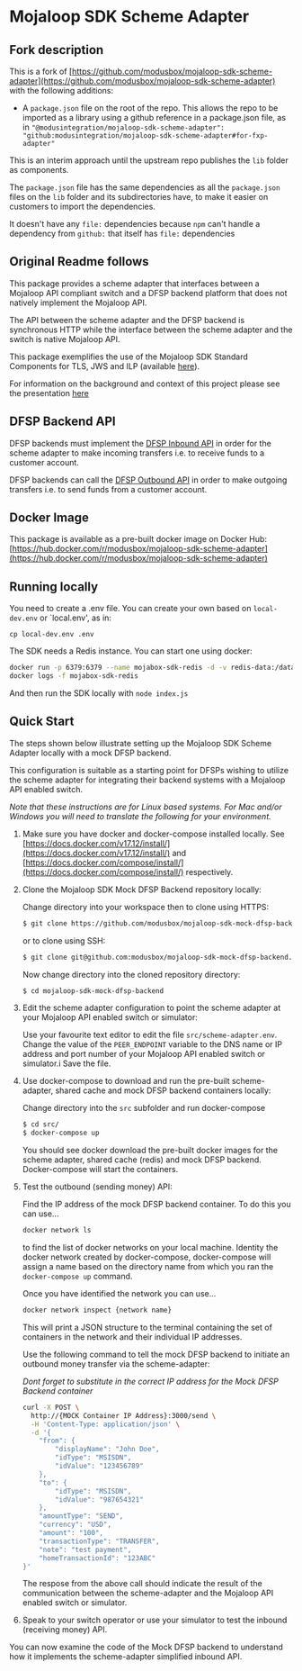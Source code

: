 # Mojaloop SDK Scheme Adapter

## Fork description

This is a fork of [https://github.com/modusbox/mojaloop-sdk-scheme-adapter](https://github.com/modusbox/mojaloop-sdk-scheme-adapter) with the following additions:


- A `package.json` file on the root of the repo. This allows the repo to be imported as a library using a github reference in a package.json file, as in `"@modusintegration/mojaloop-sdk-scheme-adapter": "github:modusintegration/mojaloop-sdk-scheme-adapter#for-fxp-adapter"`

This is an interim approach until the upstream repo publishes the `lib` folder as components.

The `package.json` file has the same dependencies as all the `package.json` files on the `lib` folder and its subdirectories have, to make it easier on customers to import the dependencies.

It doesn't have any `file:` dependencies because `npm` can't handle a dependency from `github:` that itself has `file:` dependencies 






## Original Readme follows

This package provides a scheme adapter that interfaces between a Mojaloop API compliant switch and a DFSP backend platform that does not natively implement the Mojaloop API.

The API between the scheme adapter and the DFSP backend is synchronous HTTP while the interface between the scheme adapter and the switch is native Mojaloop API.

This package exemplifies the use of the Mojaloop SDK Standard Components for TLS, JWS and ILP (available [here](http://www.github.com/modusbox/mojaloop-sdk-standard-components)).

For information on the background and context of this project please see the presentation [here](docs/Mojaloop%20-%20Modusbox%20Onboarding%20functionality.pdf)

## DFSP Backend API

DFSP backends must implement the [DFSP Inbound API](docs/dfspInboundApi.yaml) in order for the scheme adapter to make incoming transfers i.e. to receive funds to a customer account.

DFSP backends can call the [DFSP Outbound API](/src/outboundApi/api.yaml) in order to make outgoing transfers i.e. to send funds from a customer account.

## Docker Image

This package is available as a pre-built docker image on Docker Hub: [https://hub.docker.com/r/modusbox/mojaloop-sdk-scheme-adapter](https://hub.docker.com/r/modusbox/mojaloop-sdk-scheme-adapter)

## Running locally

You need to create a .env file. You can create your own based on `local-dev.env` or `local.env', as in:

`cp local-dev.env .env`

The SDK needs a Redis instance. You can start one using docker:

```bash
docker run -p 6379:6379 --name mojabox-sdk-redis -d -v redis-data:/data redis:5.0.4-alpine redis-server --appendonly yes
docker logs -f mojabox-sdk-redis
```

And then run the SDK locally with `node index.js`
## Quick Start

The steps shown below illustrate setting up the Mojaloop SDK Scheme Adapter locally with a mock DFSP backend.

This configuration is suitable as a starting point for DFSPs wishing to utilize the scheme adapter for integrating their backend systems with a Mojaloop API enabled switch.

_Note that these instructions are for Linux based systems. For Mac and/or Windows you will need to translate the following for your environment._

1. Make sure you have docker and docker-compose installed locally. See [https://docs.docker.com/v17.12/install/](https://docs.docker.com/v17.12/install/) and [https://docs.docker.com/compose/install/](https://docs.docker.com/compose/install/) respectively.
2. Clone the Mojaloop SDK Mock DFSP Backend repository locally:

   Change directory into your workspace then to clone using HTTPS:

   ```bash
   $ git clone https://github.com/modusbox/mojaloop-sdk-mock-dfsp-backend.git
   ```

   or to clone using SSH:

   ```bash
   $ git clone git@github.com:modusbox/mojaloop-sdk-mock-dfsp-backend.git
   ```

   Now change directory into the cloned repository directory:

   ```bash
   $ cd mojaloop-sdk-mock-dfsp-backend
   ```

3. Edit the scheme adapter configuration to point the scheme adapter at your Mojaloop API enabled switch or simulator:

   Use your favourite text editor to edit the file `src/scheme-adapter.env`.
   Change the value of the `PEER_ENDPOINT` variable to the DNS name or IP address and port number of your Mojaloop API enabled switch or simulator.i
   Save the file.

4. Use docker-compose to download and run the pre-built scheme-adapter, shared cache and mock DFSP backend containers locally:

   Change directory into the `src` subfolder and run docker-compose

   ```bash
   $ cd src/
   $ docker-compose up
   ```

   You should see docker download the pre-built docker images for the scheme adapter, shared cache (redis) and mock DFSP backend. Docker-compose will start the containers.

5. Test the outbound (sending money) API:

   Find the IP address of the mock DFSP backend container. To do this you can use...

   ```bash
   docker network ls
   ``` 

   to find the list of docker networks on your local machine. Identity the docker network created by docker-compose, docker-compose will assign a name based on the directory name from which you ran the `docker-compose up` command.

   Once you have identified the network you can use...

   ```bash
   docker network inspect {network name}
   ```

   This will print a JSON structure to the terminal containing the set of containers in the network and their individual IP addresses.

   Use the following command to tell the mock DFSP backend to initiate an outbound money transfer via the scheme-adapter:

   _Dont forget to substitute in the correct IP address for the Mock DFSP Backend container_

   ```bash
   curl -X POST \
     http://{MOCK Container IP Address}:3000/send \
     -H 'Content-Type: application/json' \
     -d '{
       "from": {
           "displayName": "John Doe",
           "idType": "MSISDN",
           "idValue": "123456789"
       },
       "to": {
           "idType": "MSISDN",
           "idValue": "987654321"
       },
       "amountType": "SEND",
       "currency": "USD",
       "amount": "100",
       "transactionType": "TRANSFER",
       "note": "test payment",
       "homeTransactionId": "123ABC"
   }'
   ```

   The respose from the above call should indicate the result of the communication between the scheme-adapter and the Mojaloop API enabled switch or simulator.

6. Speak to your switch operator or use your simulator to test the inbound (receiving money) API.

You can now examine the code of the Mock DFSP backend to understand how it implements the scheme-adapter simplified inbound API.


